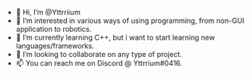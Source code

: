 - 👋 Hi, I’m @Yttrriium
- 👀 I’m interested in various ways of using programming, from non-GUI application to robotics.
- 🌱 I’m currently learning C++, but i want to start learning new languages/frameworks.
- 💞️ I’m looking to collaborate on any type of project.
- 📫 You can reach me on Discord @ Yttrrium#0416.

<!---
Yttrriium/Yttrriium is a ✨ special ✨ repository because its `README.md` (this file) appears on your GitHub profile.
You can click the Preview link to take a look at your changes.
--->
